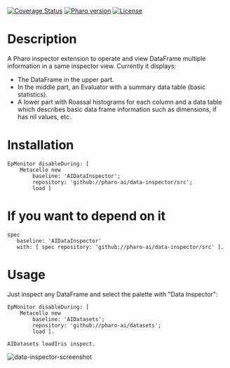 [![Coverage Status](https://coveralls.io/repos/github/pharo-ai/data-inspector/badge.svg?branch=master)](https://coveralls.io/github/pharo-ai/data-inspector?branch=master)
[![Pharo version](https://img.shields.io/badge/Pharo-9.0-%23aac9ff.svg)](https://pharo.org/download)
[![License](https://img.shields.io/badge/license-MIT-blue.svg)](https://raw.githubusercontent.com/pharo-ai/data-inspector/master/LICENSE)

# Description

A Pharo inspector extension to operate and view DataFrame multiple information in a same inspector view. Currently it displays:

- The DataFrame in the upper part.
- In the middle part, an Evaluator with a summary data table (basic statistics).
- A lower part with Roassal histograms for each column and a data table which describes basic data frame information such as dimensions, if has nil values, etc.

# Installation

```smalltalk
EpMonitor disableDuring: [ 
	Metacello new
		baseline: 'AIDataInspector';
		repository: 'github://pharo-ai/data-inspector/src';
		load ]
```

# If you want to depend on it

```smalltalk
spec 
   baseline: 'AIDataInspector' 
   with: [ spec repository: 'github://pharo-ai/data-inspector/src' ].
```

# Usage

Just inspect any DataFrame and select the palette with "Data Inspector":

```smalltalk
EpMonitor disableDuring: [ 
	Metacello new
		baseline: 'AIDatasets';
		repository: 'github://pharo-ai/datasets';
		load ].

AIDatasets loadIris inspect.
```

![data-inspector-screenshot](https://user-images.githubusercontent.com/4825959/143688886-49ee898b-1bcf-4ef3-aadb-245708df6d8b.gif)

